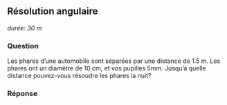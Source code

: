 ## Résolution angulaire

*durée: 30 m*

### Question

Les phares d’une automobile sont séparées par une distance de 1.5 m.  Les phares ont un diamètre de 10 cm, et vos pupilles 5mm.  Jusqu’à quelle distance pouvez-vous résoudre les phares la nuit?

### Réponse

